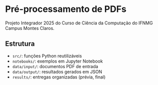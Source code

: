 # Pré-processamento de PDFs

Projeto Integrador 2025 do Curso de Ciência da Computação do IFNMG Campus Montes Claros.

## Estrutura
- `src/`: funções Python reutilizáveis
- `notebooks/`: exemplos em Jupyter Notebook
- `data/input/`: documentos PDF de entrada
- `data/output/`: resultados gerados em JSON
- `results/`: entregas organizadas (prévia, final)

